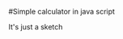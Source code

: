 #Simple calculator in java script

It's just a sketch

[logo]: http://s020.radikal.ru/i702/1602/c4/778fe31f28b8.png "Logo Title Text 2"
